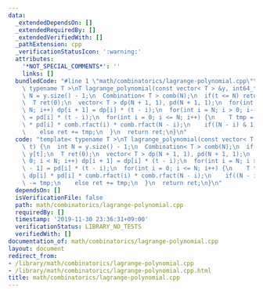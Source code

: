 ```yaml
---
data:
  _extendedDependsOn: []
  _extendedRequiredBy: []
  _extendedVerifiedWith: []
  _pathExtension: cpp
  _verificationStatusIcon: ':warning:'
  attributes:
    '*NOT_SPECIAL_COMMENTS*': ''
    links: []
  bundledCode: "#line 1 \"math/combinatorics/lagrange-polynomial.cpp\"\ntemplate<\
    \ typename T >\nT lagrange_polynomial(const vector< T > &y, int64_t t) {\n  int\
    \ N = y.size() - 1;\n  Combination< T > comb(N);\n  if(t <= N) return y[t];\n\
    \  T ret(0);\n  vector< T > dp(N + 1, 1), pd(N + 1, 1);\n  for(int i = 0; i <\
    \ N; i++) dp[i + 1] = dp[i] * (t - i);\n  for(int i = N; i > 0; i--) pd[i - 1]\
    \ = pd[i] * (t - i);\n  for(int i = 0; i <= N; i++) {\n    T tmp = y[i] * dp[i]\
    \ * pd[i] * comb.rfact(i) * comb.rfact(N - i);\n    if((N - i) & 1) ret -= tmp;\n\
    \    else ret += tmp;\n  }\n  return ret;\n}\n"
  code: "template< typename T >\nT lagrange_polynomial(const vector< T > &y, int64_t\
    \ t) {\n  int N = y.size() - 1;\n  Combination< T > comb(N);\n  if(t <= N) return\
    \ y[t];\n  T ret(0);\n  vector< T > dp(N + 1, 1), pd(N + 1, 1);\n  for(int i =\
    \ 0; i < N; i++) dp[i + 1] = dp[i] * (t - i);\n  for(int i = N; i > 0; i--) pd[i\
    \ - 1] = pd[i] * (t - i);\n  for(int i = 0; i <= N; i++) {\n    T tmp = y[i] *\
    \ dp[i] * pd[i] * comb.rfact(i) * comb.rfact(N - i);\n    if((N - i) & 1) ret\
    \ -= tmp;\n    else ret += tmp;\n  }\n  return ret;\n}\n"
  dependsOn: []
  isVerificationFile: false
  path: math/combinatorics/lagrange-polynomial.cpp
  requiredBy: []
  timestamp: '2019-11-30 23:36:31+09:00'
  verificationStatus: LIBRARY_NO_TESTS
  verifiedWith: []
documentation_of: math/combinatorics/lagrange-polynomial.cpp
layout: document
redirect_from:
- /library/math/combinatorics/lagrange-polynomial.cpp
- /library/math/combinatorics/lagrange-polynomial.cpp.html
title: math/combinatorics/lagrange-polynomial.cpp
---
```

